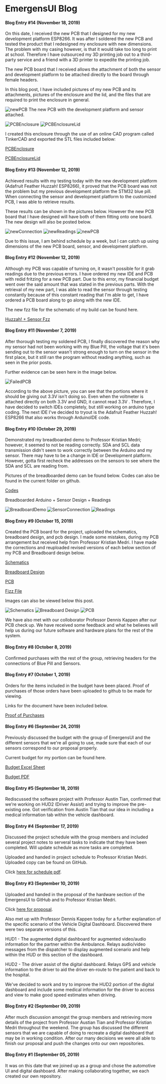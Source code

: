 # EmergensUI Blog



#### Blog Entry #14 (November 18, 2019)

On this date, I received the new PCB that I designed for my new development platform ESP8266. It was after I soldered the new PCB and tested the product that I redesigned my enclosure with new dimensions. The problem with my casing however, is that it would take too long to print at school. Therefore I have outsourced my 3D printing job out to a third-party service and a friend with a 3D printer to expedite the printing job. 

The new PCB board that I received allows the attachment of both the sensor and development platform to be attached directly to the board through female headers. 

In this blog post, I have included pictures of my new PCB and its attachments, pictures of the enclosure and the lid, and the files that are required to print the enclosure in general. 

![newPCB](images/RemadePCB.jpg)
The new PCB with the development platform and sensor attached. 

![PCBEnclosure](images/PCBEnclosure.png)
![PCBEnclosureLid](images/PCBEnclosureLid.png)

I created this enclosure through the use of an online CAD program called TinkerCAD and exported the STL files included below: 

[PCBEnclosure](https://github.com/kevin-lieng/emegensui-automotive-ui/blob/master/mechanical/PCBEnclosureFixed.stl)

[PCBEnclosureLid](https://github.com/kevin-lieng/emegensui-automotive-ui/blob/master/mechanical/PCBEnclosureLidFixed.stl)

#### Blog Entry #13 (November 12, 2019)

Achieved results with my testing today with the new development platform (Adafruit Feather Huzzah! ESP8266), it proved that the PCB board was not the problem but my previous development platform the STM32 blue pill. When connecting the sensor and development platform to the customized PCB, I was able to retrieve results. 

These results can be shown in the pictures below. However the new PCB board that I have designed will have both of them fitting onto one board. The new design will also be posted below. 

![newConnection](images/newDevelopmentPlatform.jpg)
![newReadings](images/newReadings.png)
![newPCB](electronics/ESP8266BerryIMU.png)

Due to this issue, I am behind schedule by a week, but I can catch up using dimensions of the new PCB board, sensor, and development platform. 

#### Blog Entry #12 (November 12, 2019)
Although my PCB was capable of turning on, it wasn't possible for it grab readings due to the previous errors. I have ordered my new IDE and PCB with redid fritzing for a new PCB part. Due to this error, my financial budget went over the said amount that was stated in the previous parts. With the retrieval of my new part, I was able to read the sensor through testing constantly because of this constant reading that I'm able to get, I have ordered a PCB board along to go along with the new IDE. 

The new fzz file for the schematic of my build can be found here. 

[Huzzah! + Sensor Fzz](https://github.com/kevin-lieng/emegensui-automotive-ui/blob/master/electronics/Feather%20%2BBerryIMU%20%20Remake%20PCB.fzz)
#### Blog Entry #11 (November 7, 2019)
After thorough testing my soldered PCB, I finally discovered the reason why my sensor had not been working with my Blue Pill, the voltage that it's been sending out to the sensor wasn't strong enough to turn on the sensor in the first place, but it still ran the program without reading anything, such as seen in the prior posts. 

Further evidence can be seen here in the image below. 

![FailedPCB](images/failedpcb+ide.jpg)

According to the above picture, you can see that the portions where it should be giving out 3.3V isn't doing so. Even when the voltmeter is attached directly on both 3.3V and GND, it cannot read 3.3V . Therefore, I have decided to switch IDEs completely, but still working on arduino type coding. The next IDE I've decided to tryout is the Adafruit Feather Huzzah! ESP8266 that also works through ArduinoIDE code. 

#### Blog Entry #10 (October 29, 2019)

Demonstrated my breadboarded demo to Professor Kristian Medri; however, it seemed to not be reading correctly. SDA and SCL data transmission didn't seem to work correctly between the Arduino and my sensor. There may have to be a change in IDE or Development platform. However, gotta first recheck the addresses on the sensors to see where the SDA and SCL are reading from. 

Pictures of the breadboarded demo can be found below.
Codes can also be found in the current folder on github.

[Codes](https://github.com/kevin-lieng/emegensui-automotive-ui/tree/master/software/BerryIMU%20Codes)

Breadboarded Arduino + Sensor Design + Readings

![BreadboardDemo](images/arduino-breadboard.jpg)
![SensorConnection](images/berryimu-arduino-breadboard.jpg)
![Readings](images/readings.png)


#### Blog Entry #9 (October 15, 2019)

Created the PCB board for the project, uploaded the schematics, breadboard design, and pcb design. I made some mistakes, during my PCB arrangement but received 
help from Professor Kristian Medri. I have made the corrections and reuploaded revised versions of each below section of my PCB and Breadboard design below.

[Schematics](https://github.com/kevin-lieng/emegensui-automotive-ui/blob/master/electronics/PCB%20Schematic.png)

[Breadboard Design](https://github.com/kevin-lieng/emegensui-automotive-ui/blob/master/electronics/PCB%20Breadboard%20Design.png)

[PCB](https://github.com/kevin-lieng/emegensui-automotive-ui/blob/master/electronics/PCB%20Board%20Plan%20-%20Revised.png)

[Fizz File](https://github.com/kevin-lieng/emegensui-automotive-ui/blob/master/electronics/NoSTM32.fzz)

Images can also be viewed below this post. 

![Schematics](electronics/PCB%20Schematic.png)
![Breadboard Design](electronics/PCB%20Breadboard%20Design.png)
![PCB](electronics/PCB%20Board%20Plan%20-%20Revised.png)

We have also met with our colloborator Professor Dennis Kappen after our PCB check up. We have received some feedback and what he believes will help us during our future
software and hardware plans for the rest of the system.

#### Blog Entry #8 (October 8, 2019)

Confirmed purchases with the rest of the group, retrieving headers for the connections of Blue Pill and Sensors.

#### Blog Entry #7 (October 1, 2019)

Orders for the items included in the budget have been placed. Proof of purchases of those orders have been uploaded to github to be made for viewing. 

Links for the document have been included below.

[Proof of Purchases](https://github.com/kevin-lieng/emegensui-automotive-ui/blob/master/documentation/ProofOfPurchases.pdf)

#### Blog Entry #6 (September 24, 2019)

Previously discussed the budget with the group of EmergensUI and the different sensors that we're all going to use, made sure that each of our sensors correspond to our proposal properly. 

Current budget for my portion can be found here. 

[Budget Excel Sheet](https://github.com/kevin-lieng/emegensui-automotive-ui/blob/master/documentation/ProjectBudget.xlsx)

[Budget PDF](https://github.com/kevin-lieng/emegensui-automotive-ui/blob/master/documentation/ProjectBudget.pdf)


#### Blog Entry #5 (September 18, 2019)

Rediscussed the software project with Professor Austin Tian, confirmed that we're working on HUD2 (Driver Assist) and trying to improve the pre-existing one. Got verification from Austin Tian that our idea in including a medical information tab within the vehicle dashboard. 

#### Blog Entry #4 (September 17, 2019)

Discussed the project schedule with the group members and included several project notes to serveral tasks to indicate that they have been completed. Will update schedule as more tasks are completed.

Uploaded and handed in project schedule to Professor Kristian Medri. 
Uploaded copy can be found on GitHub. 

Click [here for schedule pdf](https://github.com/kevin-lieng/emegensui-automotive-ui/blob/master/documentation/AutomotiveUIProjectSchedule_SGanttChart.pdf).

#### Blog Entry #3 (September 10, 2019)
Uploaded and handed in the proposal of the hardware section of the EmergensUI to GitHub and to Professor Kristian Medri. 

Click [here for proposal](https://github.com/kevin-lieng/emegensui-automotive-ui/blob/master/documentation/ProposalContentStudentNameRev03.pdf). 

Also met up with Professor Dennis Kappen today for a further explanation of the specific scenario of the Vehicle Digital Dashboard. Discovered there were two separate versions of this. 

HUD1 - The augmented digital dashboard for augmented video/audio information for the partner within the Ambulance. Relays audio/video messages from the dispatcher to display augmented scenario and help within the HUD or this section of the dashboard.

HUD2 - The driver assist of the digital dashboard. Relays GPS and vehicle information to the driver to aid the driver en-route to the patient and back to the hospital. 

We've decided to work and try to improve the HUD2 portion of the digital dashboard and include some medical information for the driver to access and view to make good speed estimates when driving.

#### Blog Entry #2 (September 09, 2019)
After much discussion amongst the group members and retrieving more details of the project from Professor Austian Tian and Professor Kristian Medri throughout the weekend. The group has discussed the different sensors that we are capable of doing to recreate a digital dashboard that may be in working condition. After our many decisions we were all able to finish our proposal and push the changes onto our own repositories. 

#### Blog Entry #1 (September 05, 2019)

It was on this date that we joined up as a group and chose the automotive UI and digital dashboard. After making collaborating together, we each created our own repository. 
